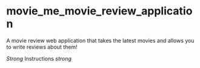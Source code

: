 # movie_me_movie_review_application
A movie review web application that takes the latest movies and allows you to write reviews about them!

*Strong* Instructions *strong*